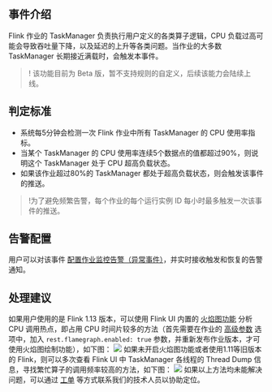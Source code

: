 ## 事件介绍
Flink 作业的 TaskManager 负责执行用户定义的各类算子逻辑，CPU 负载过高可能会导致吞吐量下降，以及延迟的上升等各类问题。当作业的大多数 TaskManager 长期接近满载时，会触发本事件。

> ! 该功能目前为 Beta 版，暂不支持规则的自定义，后续该能力会陆续上线。

## 判定标准
- 系统每5分钟会检测一次 Flink 作业中所有 TaskManager 的 CPU 使用率指标。
- 当某个 TaskManager 的 CPU 使用率连续5个数据点的值都超过90%，则说明这个 TaskManager 处于 CPU 超高负载状态。
- 如果该作业超过80%的 TaskManager 都处于超高负载状态，则会触发该事件的推送。

> !为了避免频繁告警，每个作业的每个运行实例 ID 每小时最多触发一次该事件的推送。


## 告警配置
用户可以对该事件 [配置作业监控告警（异常事件）](https://cloud.tencent.com/document/product/849/68291)，并实时接收触发和恢复的告警通知。

## 处理建议
如果用户使用的是 Flink 1.13 版本，可以使用 Flink UI 内置的 [火焰图功能](https://nightlies.apache.org/flink/flink-docs-release-1.13/docs/ops/debugging/flame_graphs/) 分析 CPU 调用热点，即占用 CPU 时间片较多的方法（首先需要在作业的 [高级参数](https://cloud.tencent.com/document/product/849/53391) 选项中，加入 `rest.flamegraph.enabled: true` 参数，并重新发布作业版本，才可使用火焰图绘制功能），如下图：
![](https://qcloudimg.tencent-cloud.cn/raw/eb43f4c57bb26ccd161dd3447a298318.png)
如果未开启火焰图功能或者使用1.11等旧版本的 Flink，则可以多次查看 Flink UI 中 TaskManager 各线程的 Thread Dump 信息，寻找繁忙算子的调用频率较高的方法，如下图：
![](https://qcloudimg.tencent-cloud.cn/raw/7e56e4e29bfab9c37dd6b29c6f249dc6.png)
如果以上方法均未能解决问题，可以通过 [工单](https://console.cloud.tencent.com/workorder) 等方式联系我们的技术人员以协助定位。

